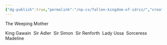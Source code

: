 ```yaml
---
{"dg-publish":true,"permalink":"/np-cs/fallen-kingdom-of-idris/","created":"2025-10-25T22:16:15.643-04:00","updated":"2025-10-25T22:18:08.576-04:00"}
---
```



The Weeping Mother

King Gawain 
Sir Adler 
Sir Simon 
Sir Renforth 
Lady Ussa 
Sorceress Madeline
